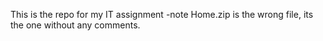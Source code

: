 This is the repo for my IT assignment
-note
Home.zip is the wrong file, its the one without any comments.
